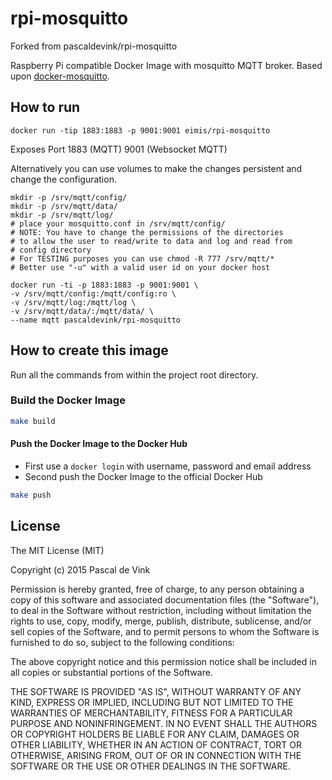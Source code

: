 # rpi-mosquitto

Forked from pascaldevink/rpi-mosquitto

Raspberry Pi compatible Docker Image with mosquitto MQTT broker.
Based upon [docker-mosquitto](https://github.com/toke/docker-mosquitto).

## How to run

```
docker run -tip 1883:1883 -p 9001:9001 eimis/rpi-mosquitto
```

Exposes Port 1883 (MQTT) 9001 (Websocket MQTT)

Alternatively you can use volumes to make the changes persistent and change the configuration.
```
mkdir -p /srv/mqtt/config/
mkdir -p /srv/mqtt/data/
mkdir -p /srv/mqtt/log/
# place your mosquitto.conf in /srv/mqtt/config/
# NOTE: You have to change the permissions of the directories
# to allow the user to read/write to data and log and read from
# config directory
# For TESTING purposes you can use chmod -R 777 /srv/mqtt/*
# Better use "-u" with a valid user id on your docker host

docker run -ti -p 1883:1883 -p 9001:9001 \
-v /srv/mqtt/config:/mqtt/config:ro \
-v /srv/mqtt/log:/mqtt/log \
-v /srv/mqtt/data/:/mqtt/data/ \
--name mqtt pascaldevink/rpi-mosquitto
```

## How to create this image

Run all the commands from within the project root directory.

### Build the Docker Image
```bash
make build
```

#### Push the Docker Image to the Docker Hub
* First use a `docker login` with username, password and email address
* Second push the Docker Image to the official Docker Hub

```bash
make push
```

## License

The MIT License (MIT)

Copyright (c) 2015 Pascal de Vink

Permission is hereby granted, free of charge, to any person obtaining a copy
of this software and associated documentation files (the "Software"), to deal
in the Software without restriction, including without limitation the rights
to use, copy, modify, merge, publish, distribute, sublicense, and/or sell
copies of the Software, and to permit persons to whom the Software is
furnished to do so, subject to the following conditions:

The above copyright notice and this permission notice shall be included in all
copies or substantial portions of the Software.

THE SOFTWARE IS PROVIDED "AS IS", WITHOUT WARRANTY OF ANY KIND, EXPRESS OR
IMPLIED, INCLUDING BUT NOT LIMITED TO THE WARRANTIES OF MERCHANTABILITY,
FITNESS FOR A PARTICULAR PURPOSE AND NONINFRINGEMENT. IN NO EVENT SHALL THE
AUTHORS OR COPYRIGHT HOLDERS BE LIABLE FOR ANY CLAIM, DAMAGES OR OTHER
LIABILITY, WHETHER IN AN ACTION OF CONTRACT, TORT OR OTHERWISE, ARISING FROM,
OUT OF OR IN CONNECTION WITH THE SOFTWARE OR THE USE OR OTHER DEALINGS IN THE
SOFTWARE.
